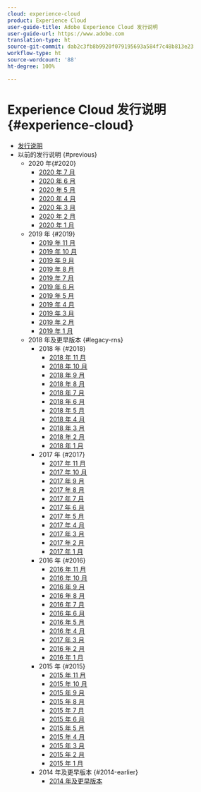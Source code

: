 ```yaml
---
cloud: experience-cloud
product: Experience Cloud
user-guide-title: Adobe Experience Cloud 发行说明
user-guide-url: https://www.adobe.com
translation-type: ht
source-git-commit: dab2c3fb8b9920f079195693a584f7c48b813e23
workflow-type: ht
source-wordcount: '88'
ht-degree: 100%

---
```



# Experience Cloud 发行说明 {#experience-cloud}

+ [发行说明](current.md)
+ 以前的发行说明 {#previous}
   + 2020 年{#2020}
      + [2020 年 7 月](c-legacy-releases/2020/07162020.md)
      + [2020 年 6 月](c-legacy-releases/2020/06182020.md)
      + [2020 年 5 月](c-legacy-releases/2020/05212020.md)
      + [2020 年 4 月](c-legacy-releases/2020/04162020.md)
      + [2020 年 3 月](c-legacy-releases/2020/03122020.md)
      + [2020 年 2 月](c-legacy-releases/2020/02202020.md)
      + [2020 年 1 月](c-legacy-releases/2020/01162020.md)
   + 2019 年 {#2019}
      + [2019 年 11 月](c-legacy-releases/2019/10312019.md)
      + [2019 年 10 月](c-legacy-releases/2019/10102019.md)
      + [2019 年 9 月](c-legacy-releases/2019/09122019.md)
      + [2019 年 8 月](c-legacy-releases/2019/08082019.md)
      + [2019 年 7 月](c-legacy-releases/2019/07182019.md)
      + [2019 年 6 月](c-legacy-releases/2019/06132019.md)
      + [2019 年 5 月](c-legacy-releases/2019/05092019.md)
      + [2019 年 4 月](c-legacy-releases/2019/04112019.md)
      + [2019 年 3 月](c-legacy-releases/2019/03072019.md)
      + [2019 年 2 月](c-legacy-releases/2019/02072019.md)
      + [2019 年 1 月](c-legacy-releases/2019/01172019.md)
   + 2018 年及更早版本 {#legacy-rns}
      + 2018 年 {#2018}
         + [2018 年 11 月](c-legacy-releases/2018/11012018.md)
         + [2018 年 10 月](c-legacy-releases/2018/10112018.md)
         + [2018 年 9 月](c-legacy-releases/2018/09132018.md)
         + [2018 年 8 月](c-legacy-releases/2018/08092018.md)
         + [2018 年 7 月](c-legacy-releases/2018/07192018.md)
         + [2018 年 6 月](c-legacy-releases/2018/06142018.md)
         + [2018 年 5 月](c-legacy-releases/2018/05102018.md)
         + [2018 年 4 月](c-legacy-releases/2018/04122018.md)
         + [2018 年 3 月](c-legacy-releases/2018/03082018.md)
         + [2018 年 2 月](c-legacy-releases/2018/02082018.md)
         + [2018 年 1 月](c-legacy-releases/2018/01182018.md)
      + 2017 年 {#2017}
         + [2017 年 11 月](c-legacy-releases/2017/11092017.md)
         + [2017 年 10 月](c-legacy-releases/2017/10262017.md)
         + [2017 年 9 月](c-legacy-releases/2017/09212017.md)
         + [2017 年 8 月](c-legacy-releases/2017/08172017.md)
         + [2017 年 7 月](c-legacy-releases/2017/07202017.md)
         + [2017 年 6 月](c-legacy-releases/2017/06082017.md)
         + [2017 年 5 月](c-legacy-releases/2017/05182017.md)
         + [2017 年 4 月](c-legacy-releases/2017/04202017.md)
         + [2017 年 3 月](c-legacy-releases/2017/03092017.md)
         + [2017 年 2 月](c-legacy-releases/2017/02162017.md)
         + [2017 年 1 月](c-legacy-releases/2017/01192017.md)
      + 2016 年 {#2016}
         + [2016 年 11 月](c-legacy-releases/2016/11102016.md)
         + [2016 年 10 月](c-legacy-releases/2016/10202016.md)
         + [2016 年 9 月](c-legacy-releases/2016/09152016.md)
         + [2016 年 8 月](c-legacy-releases/2016/08182016.md)
         + [2016 年 7 月](c-legacy-releases/2016/07212016.md)
         + [2016 年 6 月](c-legacy-releases/2016/06162016.md)
         + [2016 年 5 月](c-legacy-releases/2016/05192016.md)
         + [2016 年 4 月](c-legacy-releases/2016/04212016.md)
         + [2017 年 3 月](c-legacy-releases/2016/03172016.md)
         + [2016 年 2 月](c-legacy-releases/2016/02182016.md)
         + [2016 年 1 月](c-legacy-releases/2016/01212016.md)
      + 2015 年 {#2015}
         + [2015 年 11 月](c-legacy-releases/2015/11052015.md)
         + [2015 年 10 月](c-legacy-releases/2015/10152015.md)
         + [2015 年 9 月](c-legacy-releases/2015/09172015.md)
         + [2015 年 8 月](c-legacy-releases/2015/08202015.md)
         + [2015 年 7 月](c-legacy-releases/2015/07162015.md)
         + [2015 年 6 月](c-legacy-releases/2015/06182015.md)
         + [2015 年 5 月](c-legacy-releases/2015/05212015.md)
         + [2015 年 4 月](c-legacy-releases/2015/04162015.md)
         + [2015 年 3 月](c-legacy-releases/2015/03192015.md)
         + [2015 年 2 月](c-legacy-releases/2015/02192015.md)
         + [2015 年 1 月](c-legacy-releases/2015/01152015.md)
      + 2014 年及更早版本 {#2014-earlier}
         + [2014 年及更早版本](c-legacy-releases/2014-earlier.md)